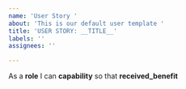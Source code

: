 ```yaml
---
name: 'User Story '
about: 'This is our default user template '
title: 'USER STORY: __TITLE__'
labels: ''
assignees: ''

---
```


As a **role** I can **capability** so that **received_benefit**
